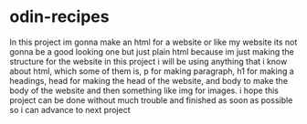# odin-recipes
In this project im gonna make an html for a website or like my website
its not gonna be a good looking one but just plain html because im just making the structure for the website in this project
i will be using anything that i know about html, which some of them is, p for making paragraph, h1 for making a headings, head for making the head of the website, and body to make the body of the website and then something like img for images.
i hope this project can be done without much trouble and finished as soon as possible so i can advance to next project